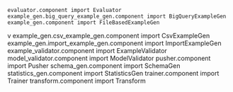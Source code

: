     evaluator.component import Evaluator
    example_gen.big_query_example_gen.component import BigQueryExampleGen
    example_gen.component import FileBasedExampleGen
v    example_gen.csv_example_gen.component import CsvExampleGen
    example_gen.import_example_gen.component import ImportExampleGen
    example_validator.component import ExampleValidator
    model_validator.component import ModelValidator
    pusher.component import Pusher
    schema_gen.component import SchemaGen
    statistics_gen.component import StatisticsGen
    trainer.component import Trainer
    transform.component import Transform